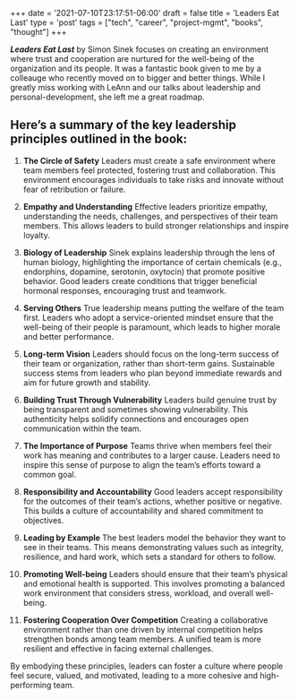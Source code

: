 +++
date = '2021-07-10T23:17:51-06:00'
draft = false
title = 'Leaders Eat Last'
type = 'post'
tags = ["tech", "career", "project-mgmt", "books", "thought"]
+++

***Leaders Eat Last*** by Simon Sinek focuses on creating an environment where trust and cooperation are nurtured for the well-being of the organization and its people. It was a fantastic book given to me by a colleauge who recently moved on to bigger and better things. While I greatly miss working with LeAnn and our talks about leadership and personal-development, she left me a great roadmap. <br />

## Here’s a summary of the key leadership principles outlined in the book:

1. **The Circle of Safety**
Leaders must create a safe environment where team members feel protected, fostering trust and collaboration. This environment encourages individuals to take risks and innovate without fear of retribution or failure.<br />

2. **Empathy and Understanding**
Effective leaders prioritize empathy, understanding the needs, challenges, and perspectives of their team members. This allows leaders to build stronger relationships and inspire loyalty. <br />

3. **Biology of Leadership**
Sinek explains leadership through the lens of human biology, highlighting the importance of certain chemicals (e.g., endorphins, dopamine, serotonin, oxytocin) that promote positive behavior. Good leaders create conditions that trigger beneficial hormonal responses, encouraging trust and teamwork.<br />

4. **Serving Others**
True leadership means putting the welfare of the team first. Leaders who adopt a service-oriented mindset ensure that the well-being of their people is paramount, which leads to higher morale and better performance.<br />

5. **Long-term Vision**
Leaders should focus on the long-term success of their team or organization, rather than short-term gains. Sustainable success stems from leaders who plan beyond immediate rewards and aim for future growth and stability.<br />

6. **Building Trust Through Vulnerability**
Leaders build genuine trust by being transparent and sometimes showing vulnerability. This authenticity helps solidify connections and encourages open communication within the team.<br />

7. **The Importance of Purpose**
Teams thrive when members feel their work has meaning and contributes to a larger cause. Leaders need to inspire this sense of purpose to align the team’s efforts toward a common goal.<br />

8. **Responsibility and Accountability**
Good leaders accept responsibility for the outcomes of their team’s actions, whether positive or negative. This builds a culture of accountability and shared commitment to objectives.<br />

9. **Leading by Example**
The best leaders model the behavior they want to see in their teams. This means demonstrating values such as integrity, resilience, and hard work, which sets a standard for others to follow.<br />

10. **Promoting Well-being**
Leaders should ensure that their team’s physical and emotional health is supported. This involves promoting a balanced work environment that considers stress, workload, and overall well-being.<br />

11. **Fostering Cooperation Over Competition**
Creating a collaborative environment rather than one driven by internal competition helps strengthen bonds among team members. A unified team is more resilient and effective in facing external challenges.<br />

By embodying these principles, leaders can foster a culture where people feel secure, valued, and motivated, leading to a more cohesive and high-performing team.
